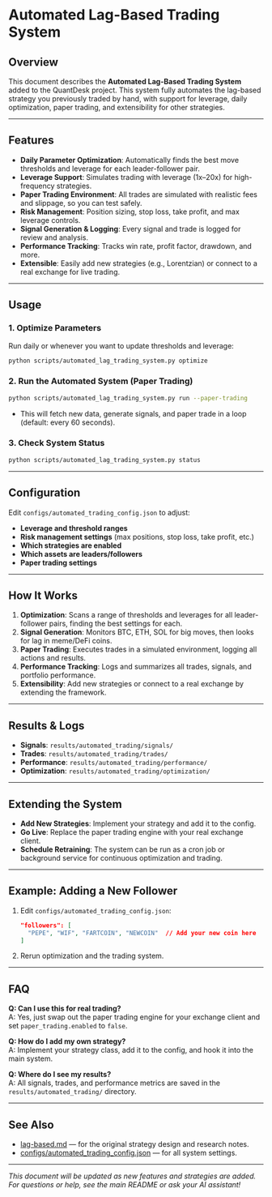 # Automated Lag-Based Trading System

## Overview

This document describes the **Automated Lag-Based Trading System** added to the QuantDesk project. This system fully automates the lag-based strategy you previously traded by hand, with support for leverage, daily optimization, paper trading, and extensibility for other strategies.

---

## Features

- **Daily Parameter Optimization**: Automatically finds the best move thresholds and leverage for each leader-follower pair.
- **Leverage Support**: Simulates trading with leverage (1x–20x) for high-frequency strategies.
- **Paper Trading Environment**: All trades are simulated with realistic fees and slippage, so you can test safely.
- **Risk Management**: Position sizing, stop loss, take profit, and max leverage controls.
- **Signal Generation & Logging**: Every signal and trade is logged for review and analysis.
- **Performance Tracking**: Tracks win rate, profit factor, drawdown, and more.
- **Extensible**: Easily add new strategies (e.g., Lorentzian) or connect to a real exchange for live trading.

---

## Usage

### 1. **Optimize Parameters**
Run daily or whenever you want to update thresholds and leverage:
```bash
python scripts/automated_lag_trading_system.py optimize
```

### 2. **Run the Automated System (Paper Trading)**
```bash
python scripts/automated_lag_trading_system.py run --paper-trading
```
- This will fetch new data, generate signals, and paper trade in a loop (default: every 60 seconds).

### 3. **Check System Status**
```bash
python scripts/automated_lag_trading_system.py status
```

---

## Configuration

Edit `configs/automated_trading_config.json` to adjust:
- **Leverage and threshold ranges**
- **Risk management settings** (max positions, stop loss, take profit, etc.)
- **Which strategies are enabled**
- **Which assets are leaders/followers**
- **Paper trading settings**

---

## How It Works

1. **Optimization**: Scans a range of thresholds and leverages for all leader-follower pairs, finding the best settings for each.
2. **Signal Generation**: Monitors BTC, ETH, SOL for big moves, then looks for lag in meme/DeFi coins.
3. **Paper Trading**: Executes trades in a simulated environment, logging all actions and results.
4. **Performance Tracking**: Logs and summarizes all trades, signals, and portfolio performance.
5. **Extensibility**: Add new strategies or connect to a real exchange by extending the framework.

---

## Results & Logs

- **Signals**: `results/automated_trading/signals/`
- **Trades**: `results/automated_trading/trades/`
- **Performance**: `results/automated_trading/performance/`
- **Optimization**: `results/automated_trading/optimization/`

---

## Extending the System

- **Add New Strategies**: Implement your strategy and add it to the config.
- **Go Live**: Replace the paper trading engine with your real exchange client.
- **Schedule Retraining**: The system can be run as a cron job or background service for continuous optimization and trading.

---

## Example: Adding a New Follower

1. Edit `configs/automated_trading_config.json`:
   ```json
   "followers": [
     "PEPE", "WIF", "FARTCOIN", "NEWCOIN"  // Add your new coin here
   ]
   ```
2. Rerun optimization and the trading system.

---

## FAQ

**Q: Can I use this for real trading?**  
A: Yes, just swap out the paper trading engine for your exchange client and set `paper_trading.enabled` to `false`.

**Q: How do I add my own strategy?**  
A: Implement your strategy class, add it to the config, and hook it into the main system.

**Q: Where do I see my results?**  
A: All signals, trades, and performance metrics are saved in the `results/automated_trading/` directory.

---

## See Also
- [lag-based.md](./lag-based.md) — for the original strategy design and research notes.
- [configs/automated_trading_config.json](../configs/automated_trading_config.json) — for all system settings.

---

*This document will be updated as new features and strategies are added. For questions or help, see the main README or ask your AI assistant!* 